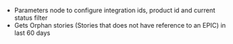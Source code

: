 - Parameters node to configure integration ids, product id and current status filter
- Gets Orphan stories (Stories that does not have reference to an EPIC) in last 60 days

